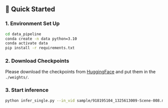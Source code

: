 ##  🚀 Quick Started

### 1. Environment Set Up

```bash
cd data_pipeline
conda create -n data python=3.10
conda activate data
pip install -r requirements.txt
```

### 2. Download Checkpoints

Please download the checkpoints from [HuggingFace](https://huggingface.co/IndexTeam/Index-anisora/tree/main/data_pipeline) and put them in the `./weights/`.

### 3. Start inference

```bash
python infer_single.py --in_vid sample/918195104_1325613009-Scene-008.mp4
```
